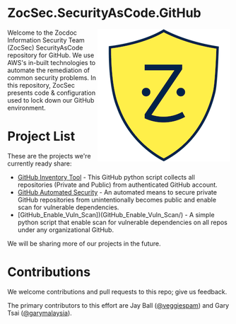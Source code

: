 # ZocSec.SecurityAsCode.GitHub

<p><img src="ZocSecShieldBlue.png" align="right"/>
Welcome to the Zocdoc Information Security Team (ZocSec) SecurityAsCode repository for GitHub.  We use AWS's in-built technologies to automate the remediation of common security problems. In this repository, ZocSec presents code & configuration used to lock down our GitHub environment.  
</p>

# Project List

These are the projects we're currently ready share:

* [GitHub Inventory Tool](GitHub_Inventory_Tool/) - This GitHub python script collects all repositories (Private and Public) from authenticated GitHub account.
* [GitHub Automated Security](GitHub_Automated_Security/) - An automated means to secure private GitHub repositories from unintentionally becomes public and enable scan for vulnerable dependencies.
* [GitHub_Enable_Vuln_Scan])(GitHub_Enable_Vuln_Scan/) - A simple python script that enable scan for vulnerable dependencies on all repos under any organizational GitHub.


We will be sharing more of our projects in the future.

# Contributions

We welcome contributions and pull requests to this repo; give us feedback.  

The primary contributors to this effort are Jay Ball ([@veggiespam](https://github.com/veggiespam)) and Gary Tsai ([@garymalaysia](https://github.com/garymalaysia)).